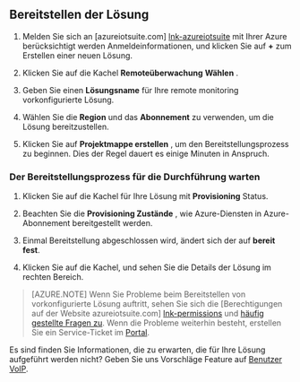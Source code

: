 ## <a name="provision-the-solution"></a>Bereitstellen der Lösung

1.  Melden Sie sich an [azureiotsuite.com] [ lnk-azureiotsuite] mit Ihrer Azure berücksichtigt werden Anmeldeinformationen, und klicken Sie auf **+** zum Erstellen einer neuen Lösung.

2.  Klicken Sie auf die Kachel **Remoteüberwachung** **Wählen** .

3.  Geben Sie einen **Lösungsname** für Ihre remote monitoring vorkonfigurierte Lösung.

4.  Wählen Sie die **Region** und das **Abonnement** zu verwenden, um die Lösung bereitzustellen.

5.  Klicken Sie auf **Projektmappe erstellen** , um den Bereitstellungsprozess zu beginnen. Dies der Regel dauert es einige Minuten in Anspruch.

### <a name="wait-for-the-provisioning-process-to-complete"></a>Der Bereitstellungsprozess für die Durchführung warten

1. Klicken Sie auf die Kachel für Ihre Lösung mit **Provisioning** Status.
 
2. Beachten Sie die **Provisioning Zustände** , wie Azure-Diensten in Azure-Abonnement bereitgestellt werden.

3. Einmal Bereitstellung abgeschlossen wird, ändert sich der auf **bereit fest**.

4. Klicken Sie auf die Kachel, und sehen Sie die Details der Lösung im rechten Bereich.

> [AZURE.NOTE] Wenn Sie Probleme beim Bereitstellen von vorkonfigurierte Lösung auftritt, sehen Sie sich die [Berechtigungen auf der Website azureiotsuite.com] [ lnk-permissions] und [häufig gestellte Fragen zu][lnk-faq]. Wenn die Probleme weiterhin besteht, erstellen Sie ein Service-Ticket im [Portal][lnk-portal].

Es sind finden Sie Informationen, die zu erwarten, die für Ihre Lösung aufgeführt werden nicht? Geben Sie uns Vorschläge Feature auf [Benutzer VoIP](https://feedback.azure.com/forums/321918-azure-iot).

[lnk-azureiotsuite]: https://www.azureiotsuite.com
[lnk-permissions]: ../articles/iot-suite/iot-suite-permissions.md
[lnk-portal]: http://portal.azure.com/
[lnk-faq]: ../articles/iot-suite/iot-suite-faq.md